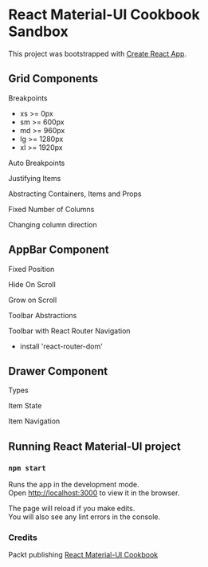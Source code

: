 # React Material-UI Cookbook Sandbox 
This project was bootstrapped with [Create React App](https://github.com/facebook/create-react-app).

## Grid Components
Breakpoints
- xs >= 0px
- sm >= 600px
- md >= 960px
- lg >= 1280px
- xl >= 1920px
 
 Auto Breakpoints

 Justifying Items
 
 Abstracting Containers, Items and Props
 
 Fixed Number of Columns
 
 Changing column direction
 
## AppBar Component

Fixed Position

Hide On Scroll

Grow on Scroll

Toolbar Abstractions

Toolbar with React Router Navigation
- install 'react-router-dom'

## Drawer Component
Types

Item State

Item Navigation

## Running React Material-UI project

### `npm start`

Runs the app in the development mode.<br />
Open [http://localhost:3000](http://localhost:3000) to view it in the browser.

The page will reload if you make edits.<br />
You will also see any lint errors in the console.

### Credits

Packt publishing
[React Material-UI Cookbook](https://www.packtpub.com/gb/application-development/react-material-ui-cookbook)